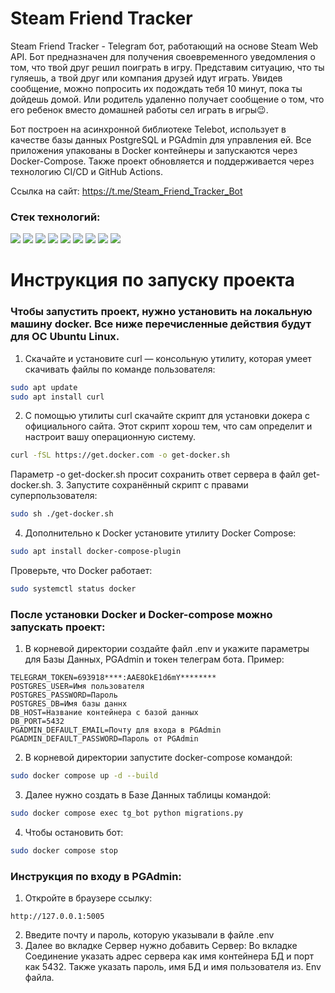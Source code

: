 # Steam Friend Tracker
Steam Friend Tracker - Telegram бот, работающий на основе Steam Web API. Бот предназначен для получения своевременного уведомления о том, что твой друг решил поиграть в игру. Представим ситуацию, что ты гуляешь, а твой друг или компания друзей идут играть. Увидев сообщение, можно попросить их подождать тебя 10 минут, пока ты дойдешь домой.
Или родитель удаленно получает сообщение о том, что его ребенок вместо домашней работы сел играть в игры😉.

Бот построен на асинхронной библиотеке Telebot, использует в качестве базы данных PostgreSQL и PGAdmin для управления ей. Все приложения упакованы в Docker контейнеры и запускаются через Docker-Compose. Также проект обновляется и поддерживается через технологию CI/CD и GitHub Actions.

Ссылка на сайт: https://t.me/Steam_Friend_Tracker_Bot

### Стек технологий:
<img src="https://img.shields.io/badge/Python-3776ab?style=for-the-badge&logo=python&logoColor=yellow"/> <img src="https://img.shields.io/badge/PostgreSQL-50b0f0?style=for-the-badge&logo=postgresql&logoColor=white"/> <img src="https://img.shields.io/badge/PGAdmin-326690?style=for-the-badge&logo=postgresql&logoColor=white"/> <img src="https://img.shields.io/badge/CI&CD-B8860B?style=for-the-badge"/> <img src="https://img.shields.io/badge/github actions-4B0082?style=for-the-badge&logo=githubactions&logoColor=2088FF"/> <img src="https://img.shields.io/badge/docker-1d63ed?style=for-the-badge&logo=docker&logoColor=white"/> <img src="https://img.shields.io/badge/nginx-006400?style=for-the-badge&logo=nginx&logoColor=32CD32"/> <img src="https://img.shields.io/badge/json-000000?style=for-the-badge&logo=json&logoColor=white"/> <img src="https://img.shields.io/badge/yaml-FF0000?style=for-the-badge&logo=yaml&logoColor=white"/>

# Инструкция по запуску проекта
### Чтобы запустить проект, нужно установить на локальную машину docker. Все ниже перечисленные действия будут для ОС Ubuntu Linux.

1. Скачайте и установите curl — консольную утилиту, которая умеет скачивать файлы по команде пользователя:
```bash
sudo apt update
sudo apt install curl
```
2. С помощью утилиты curl скачайте скрипт для установки докера с официального сайта. Этот скрипт хорош тем, что сам определит и настроит вашу операционную систему.
```bash
curl -fSL https://get.docker.com -o get-docker.sh
```
Параметр -o get-docker.sh просит сохранить ответ сервера в файл get-docker.sh.
3. Запустите сохранённый скрипт с правами суперпользователя:
```bash
sudo sh ./get-docker.sh
```
4. Дополнительно к Docker установите утилиту Docker Compose:
```bash
sudo apt install docker-compose-plugin
```
Проверьте, что Docker работает:
```bash
sudo systemctl status docker
```
### После установки Docker и Docker-compose можно запускать проект:
1. В корневой директории создайте файл .env и укажите параметры для Базы Данных, PGAdmin и токен телеграм бота. Пример:
```
TELEGRAM_TOKEN=693918****:AAE8OkE1d6mY********
POSTGRES_USER=Имя пользователя
POSTGRES_PASSWORD=Пароль
POSTGRES_DB=Имя базы даннх
DB_HOST=Название контейнера с базой данных
DB_PORT=5432
PGADMIN_DEFAULT_EMAIL=Почту для входа в PGAdmin
PGADMIN_DEFAULT_PASSWORD=Пароль от PGAdmin
```
2. В корневой директории запустите docker-compose командой:
```bash
sudo docker compose up -d --build
```
3. Далее нужно создать в Базе Данных таблицы командой:
```bash
sudo docker compose exec tg_bot python migrations.py
```
4. Чтобы остановить бот:
```bash
sudo docker compose stop
```
### Инструкция по входу в PGAdmin:
1. Откройте в браузере ссылку:
```
http://127.0.0.1:5005
```
2. Введите почту и пароль, которую указывали в файле .env
3. Далее во вкладке Сервер нужно добавить Сервер: 
Во вкладке Соединение указать адрес сервера как имя контейнера БД и порт как 5432. Также указать пароль, имя БД и имя пользователя из. Env файла.
